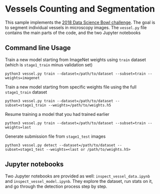 # Vessels Counting and Segmentation

This sample implements the [2018 Data Science Bowl challenge](https://www.kaggle.com/c/data-science-bowl-2018).
The goal is to segment individual vessels in microscopy images.
The `vessel.py` file contains the main parts of the code, and the two Jupyter notebooks


## Command line Usage
Train a new model starting from ImageNet weights using `train` dataset (which is `stage1_train` minus validation set)
```
python3 vessel.py train --dataset=/path/to/dataset --subset=train --weights=imagenet
```

Train a new model starting from specific weights file using the full `stage1_train` dataset
```
python3 vessel.py train --dataset=/path/to/dataset --subset=stage1_train --weights=/path/to/weights.h5
```

Resume training a model that you had trained earlier
```
python3 vessel.py train --dataset=/path/to/dataset --subset=train --weights=last
```

Generate submission file from `stage1_test` images
```
python3 vessel.py detect --dataset=/path/to/dataset --subset=stage1_test --weights=<last or /path/to/weights.h5>
```


## Jupyter notebooks
Two Jupyter notebooks are provided as well: `inspect_vessel_data.ipynb` and `inspect_vessel_model.ipynb`.
They explore the dataset, run stats on it, and go through the detection process step by step.

